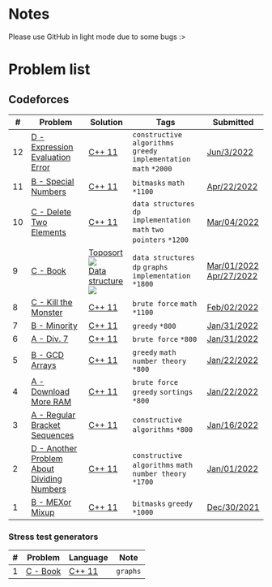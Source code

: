# Notes
Please use GitHub in light mode due to some bugs :>
# Problem list
## Codeforces
| # | Problem | Solution | Tags | Submitted |
| - | ------- | -------- | ---- | --------- |
| 12 | [D - Expression Evaluation Error](https://codeforces.com/problemset/problem/1567/D?f0a28=1) | [C++ 11](https://github.com/duythecoder/CodingLibrary/blob/main/Codeforces/Problem%20set/1567D.cpp) | `constructive algorithms` `greedy` `implementation` `math` `*2000` | [Jun/3/2022](https://codeforces.com/contest/1567/submission/159307519)
| 11 | [B - Special Numbers](https://codeforces.com/contest/1594/problem/B) | [C++ 11](https://github.com/duythecoder/CodingLibrary/blob/main/Codeforces/1594B.cpp) | `bitmasks` `math` `*1100` | [Apr/22/2022](https://codeforces.com/contest/1594/submission/154575183)
| 10 | [C - Delete Two Elements](https://codeforces.com/contest/1598/problem/C) | [C++ 11](https://github.com/duythecoder/CodingLibrary/blob/main/Codeforces/1598C.cpp) | `data structures` `dp` `implementation` `math` `two pointers` `*1200` | [Mar/04/2022](https://codeforces.com/contest/1598/submission/148275933)
| 9 | [C - Book](https://codeforces.com/contest/1573/problem/C) | [Toposort ](https://github.com/duythecoder/CodingLibrary/blob/main/Codeforces/1573C/sol.cpp)<img src="https://render.githubusercontent.com/render/math?math=O(n)"><br/>[Data structure](https://github.com/duythecoder/CodingLibrary/blob/main/Codeforces/1573C/sol2.cpp)<img src="https://render.githubusercontent.com/render/math?math=O(n\log n)"> | `data structures` `dp` `graphs` `implementation` `*1800` | [Mar/01/2022](https://codeforces.com/contest/1573/submission/148046315)<br/>[Apr/27/2022](https://codeforces.com/contest/1573/submission/155131331) |
| 8 | [C - Kill the Monster](https://codeforces.com/contest/1633/problem/C) | [C++ 11](https://github.com/duythecoder/CodingLibrary/blob/main/Codeforces/Educational%20Codeforces%20Round%20122%20(Rated%20for%20Div.%202)/C.cpp) | `brute force` `math` `*1100` | [Feb/02/2022](https://codeforces.com/contest/1633/submission/144898864) | 
| 7 | [B - Minority](https://codeforces.com/contest/1633/problem/B) | [C++ 11](https://github.com/duythecoder/CodingLibrary/blob/main/Codeforces/Educational%20Codeforces%20Round%20122%20(Rated%20for%20Div.%202)/B.cpp) | `greedy` `*800` | [Jan/31/2022](https://codeforces.com/contest/1633/submission/144726578) |
| 6 | [A - Div. 7](https://codeforces.com/contest/1633/problem/A) | [C++ 11](https://github.com/duythecoder/CodingLibrary/blob/main/Codeforces/Educational%20Codeforces%20Round%20122%20(Rated%20for%20Div.%202)/A.cpp) | `brute force` `*800` | [Jan/31/2022](https://codeforces.com/contest/1633/submission/144717834) | 
| 5 | [B - GCD Arrays](https://codeforces.com/contest/1629/problem/B) | [C++ 11](https://github.com/duythecoder/CodingLibrary/blob/main/Codeforces/Codeforces%20Round%20%23767%20(Div.%202)/B.cpp) | `greedy` `math` `number theory` `*800` | [Jan/22/2022](https://codeforces.com/contest/1629/submission/143670927) |
| 4 | [A - Download More RAM](https://codeforces.com/contest/1629/problem/A) | [C++ 11](https://github.com/duythecoder/CodingLibrary/blob/main/Codeforces/Codeforces%20Round%20%23767%20(Div.%202)/A.cpp) | `brute force` `greedy` `sortings` `*800` | [Jan/22/2022](https://codeforces.com/contest/1629/submission/143633225) | 
| 3 | [A - Regular Bracket Sequences](https://codeforces.com/contest/1574/problem/A) | [C++ 11](https://github.com/duythecoder/CodingLibrary/blob/main/Codeforces/1574A.cpp) | `constructive algorithms` `*800` | [Jan/16/2022](https://codeforces.com/contest/1574/submission/142934870) |
| 2 | [D - Another Problem About Dividing Numbers](https://codeforces.com/contest/1538/problem/D) | [C++ 11](https://github.com/duythecoder/CodingLibrary/blob/main/Codeforces/1538D.cpp) | `constructive algorithms` `math` `number theory` `*1700` | [Jan/01/2022](https://codeforces.com/contest/1538/submission/141281007) |
| 1 | [B - MEXor Mixup](https://codeforces.com/problemset/problem/1567/B) | [C++ 11](https://github.com/duythecoder/CodingLibrary/blob/main/Codeforces/1567B.cpp) | `bitmasks` `greedy` `*1000` | [Dec/30/2021](https://codeforces.com/contest/1567/submission/141178366) |

### Stress test generators
| # | Problem | Language | Note |
| - | ------- | -------- | ---- |
| 1 | [C - Book](https://codeforces.com/contest/1573/problem/C) | [C++ 11](https://github.com/duythecoder/CodingLibrary/blob/main/Codeforces/1573C/gen.cpp) | `graphs` |
